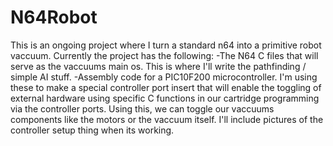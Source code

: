 # N64Robot

This is an ongoing project where I turn a standard n64 into a primitive robot vaccuum.
Currently the project has the following:
-The N64 C files that will serve as the vaccuums main os. This is where I'll write the pathfinding / simple AI stuff.
-Assembly code for a PIC10F200 microcontroller. I'm using these to make a special controller port insert
that will enable the toggling of external hardware using specific C functions in our cartridge programming
via the controller ports. Using this, we can toggle our vaccuums components like the motors or the vaccuum itself.
I'll include pictures of the controller setup thing when its working.
